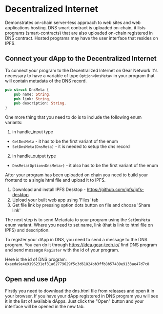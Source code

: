 # Decentralized Internet

Demonstrates on-chain server-less approach to web sites and web applications hosting.
DNS smart contract is uploaded on-chain, it lists programs (smart-contracts) that are also uploaded on-chain registered in DNS contract. Hosted programs may have the user interface that resides on IPFS.

## Connect your dApp to the Decentralized Internet

To connect your program to the Decentralized Internet on Gear Network it's necessary to have a variable of type `Option<DnsMeta>` in your program that will contain metadata of the DNS record.

```rust
pub struct DnsMeta {
    pub name: String,
    pub link: String,
    pub description: String,
}
```

One more thing that you need to do is to include the following enum variants:

1. in handle_input type

- `GetDnsMeta` - it has to be the first variant of the enum
- `SetDnsMeta(DnsMeta)` - it is needed to setup the dns record

2. in handle_output type

- `DnsMeta(Option<DnsMeta>)` - it also has to be the first variant of the enum

After your program has been uploaded on chain you need to build your frontend to a single html file and upload it to IPFS.

1. Download and install IPFS Desktop - https://github.com/ipfs/ipfs-desktop
2. Upload your built web app using 'Files' tab
3. Get file link by pressing option dots button on file and choose 'Share link'

The next step is to send Metadata to your program using the `SetDnsMeta` enum variant. Where you need to set name, link (that is link to html file on IPFS) and description.

To register your dApp in DNS, you need to send a message to the DNS program. You can do it through https://idea.gear-tech.io/ find DNS program and send message `Register` with the id of your program.

Here is the id of DNS program: `0xaeda9e4e9196231ef31a62779629f5c3d61824bb3ffb8b57489e9133ae47d7c8`

## Open and use dApp

Firstly you need to download the dns.html file from releases and open it in your browser.
If you have your dApp registered in DNS program you will see it in the list of available dApps. Just click the "Open" button and your interface will be opened in the new tab.
